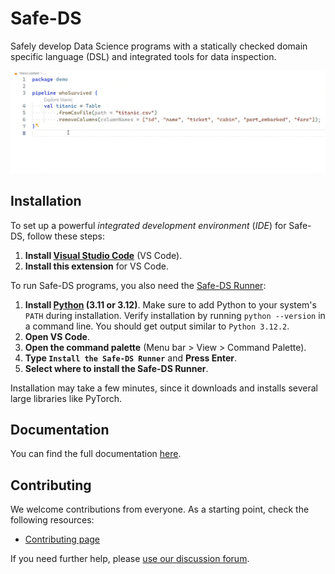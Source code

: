 # Safe-DS

Safely develop Data Science programs with a statically checked domain specific language (DSL) and integrated tools for
data inspection.

![demo](https://github.com/Safe-DS/DSL/raw/main/docs/img/home/demo.gif)

## Installation

To set up a powerful _integrated development environment_ (_IDE_) for Safe-DS, follow these steps:

1. **Install [Visual Studio Code](https://code.visualstudio.com/)** (VS Code).
2. **Install this extension** for VS Code.

To run Safe-DS programs, you also need the [Safe-DS Runner](https://github.com/Safe-DS/Runner):

1. **Install [Python](https://www.python.org/) (3.11 or 3.12)**. Make sure to add Python to your system's `PATH` during
   installation. Verify installation by running `python --version` in a command line. You should get output similar to
   `Python 3.12.2`.
2. **Open VS Code**.
3. **Open the command palette** (Menu bar > View > Command Palette).
4. **Type `Install the Safe-DS Runner`** and **Press Enter**.
5. **Select where to install the Safe-DS Runner**.

Installation may take a few minutes, since it downloads and installs several large libraries like PyTorch.

## Documentation

You can find the full documentation [here](https://dsl.safeds.com).

## Contributing

We welcome contributions from everyone. As a starting point, check the following resources:

* [Contributing page](https://github.com/Safe-DS/DSL/contribute)

If you need further help, please [use our discussion forum][forum].

[forum]: https://github.com/orgs/Safe-DS/discussions
